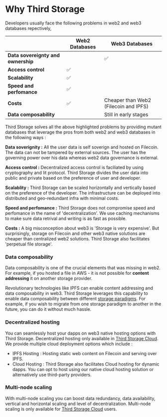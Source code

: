 # Why Third Storage

Developers usually face the following problems in web2 and web3 databases repectively,


|                          | **Web2 Databases** | **Web3 Databases** |
|--------------------------|--------------------|--------------------|
| **Data sovereignty and ownership**     |                    |        ✅          |
| **Access control**       |       ✅           |                    |
| **Scalability**          |       ✅           |                    |
| **Speed and perfomance** |       ✅           |                    |
| **Costs**                |       ✅           |  Cheaper than Web2 (Filecoin and IPFS)                |
| **Data composability** |                  | Still in early stages                   |




Third Storage solves all the above highlighted problems by providing mutant databases that leverage the pros from both web2 and web3 databases in the following ways :

**Data soverignity :**
All the user data is self soverign and hosted on Filecoin. The data can not be tampered by external sources. The user has the governing power over his data whereas web2 data governance is external. 

**Access control :**
Decentralized access control is faciliated by using cryptography and lit protocol. Third Storage divides the user data into public and private based on the preference of user and developer.

**Scalablity :**
Third Storage can be scaled horizontally and vertically based on the preference of the developer. The infrastructure can be deployed into distributed and geo-redundant infra with minimal costs.

**Speed and perfomance :**
Third Storage does not compromise speed and perfomance in the name of 'decentralization'. We use caching mechanisms to make sure data retrival and writing is as fast as possible.

**Costs :**
A big misconception about web3 is 'Storage is very expensive'. But surprisingly, storage on Filecoin and other web3 native solutions are cheaper than centralized web2 solutions. Third Storage also facilitates 'perpetual file storage'.

### Data composability

Data composability is one of the crucial elements that was missing in web2. For example, if you hosted a file in AWS - it is not possible for **content addressing** it on another storage provider. 

Revolutionary technologies like IPFS can enable content addressing and data composability in web3. Third Storage leverages this capability to enable data composability between different [storage paradigms](getting-started/storage-paradigms.md). For example, if you wish to migrate from one storage paradigm to another in the future, you can do it without much hassle.

### Decentralized hosting

You can seamlessly host your dapps on web3 native hosting options with Third Storage. Decentralized hosting only available in [Third Storage Cloud](https://thirdstorage.com/cloud). We provide multiple cloud deployment options which include :
- IPFS Hosting : Hosting static web content on Filecoin and serving over IPFS.
- Cloud Hosting : Third Storage also facilitates Cloud hosting for dynamic dapps. You can opt to host using our native cloud hosting solution or alternatively use third-party providers.


### Multi-node scaling

With multi-node scaling you can boost data redundancy, data availability, vertical and horizontal scaling and level of decentralization. Multi-node scaling is only available for [Third Storage Cloud](https://thirdstorage.com/cloud) users.